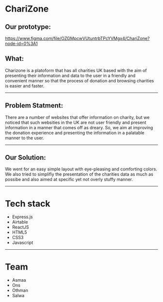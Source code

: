 # ChariZone

## Our prototype:
https://www.figma.com/file/OZGMpcwVUtuntrbTPcYVMgx4/ChariZone?node-id=0%3A1

## What:
Charizone is a platoform that has all charities UK based with the aim of presenting their information and data to 
the user in a friendly and convenient manner so that the process of donation and browsing charities is easier and faster.

---
## Problem Statment:
There are a number of websites that offer information on charity, but we noticed that such websities in the UK are not user friendly and present information in a manner that comes off as dreary. So, we aim at improving the donation experience and presenting the information in a palatable manner to the user.

---
## Our Solution: 
We went for an easy simple layout with eye-pleasing and comforting colors. We also tried to simplifiy the presentation of the charities data as much as possibe and also aimed at specific yet not overly stuffy manner.

---

# Tech stack
* Express.js
* Airtable
* ReactJS
* HTML5
* CSS3
* Javascript

---

# Team
* Asmaa
* Ons
* Othman
* Salwa
